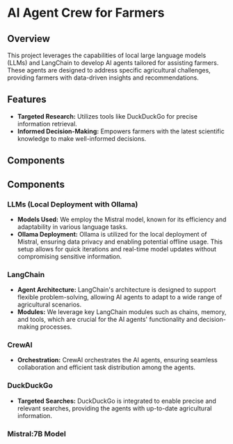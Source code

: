 # AI Agent Crew for Farmers

## Overview
This project leverages the capabilities of local large language models (LLMs) and LangChain to develop AI agents tailored for assisting farmers. These agents are designed to address specific agricultural challenges, providing farmers with data-driven insights and recommendations.

## Features
- **Targeted Research:** Utilizes tools like DuckDuckGo for precise information retrieval.
- **Informed Decision-Making:** Empowers farmers with the latest scientific knowledge to make well-informed decisions.

## Components
## Components

### LLMs (Local Deployment with Ollama)
- **Models Used:** We employ the Mistral model, known for its efficiency and adaptability in various language tasks.
- **Ollama Deployment:** Ollama is utilized for the local deployment of Mistral, ensuring data privacy and enabling potential offline usage. This setup allows for quick iterations and real-time model updates without compromising sensitive information.

### LangChain
- **Agent Architecture:** LangChain's architecture is designed to support flexible problem-solving, allowing AI agents to adapt to a wide range of agricultural scenarios.
- **Modules:** We leverage key LangChain modules such as chains, memory, and tools, which are crucial for the AI agents' functionality and decision-making processes.

### CrewAI
- **Orchestration:** CrewAI orchestrates the AI agents, ensuring seamless collaboration and efficient task distribution among the agents.

### DuckDuckGo
- **Targeted Searches:** DuckDuckGo is integrated to enable precise and relevant searches, providing the agents with up-to-date agricultural information.

### Mistral:7B Model

